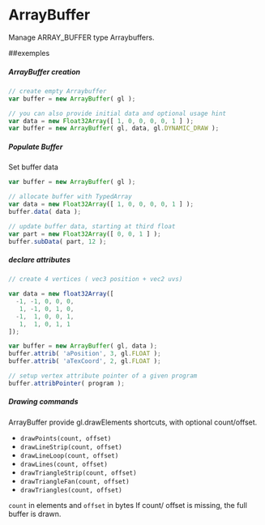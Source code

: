 ArrayBuffer
=======
Manage ARRAY_BUFFER type Arraybuffers.

##exemples

##### ArrayBuffer creation

```JavaScript
// create empty Arraybuffer
var buffer = new ArrayBuffer( gl );

// you can also provide initial data and optional usage hint
var data = new Float32Array([ 1, 0, 0, 0, 0, 1 ] );
var buffer = new ArrayBuffer( gl, data, gl.DYNAMIC_DRAW );
```

##### Populate Buffer

Set buffer data
```JavaScript
var buffer = new ArrayBuffer( gl );

// allocate buffer with TypedArray
var data = new Float32Array([ 1, 0, 0, 0, 0, 1 ] );
buffer.data( data );

// update buffer data, starting at third float
var part = new Float32Array([ 0, 0, 1 ] );
buffer.subData( part, 12 );
```

##### declare attributes

```JavaScript
// create 4 vertices ( vec3 position + vec2 uvs)

var data = new float32Array([
  -1, -1, 0, 0, 0,
   1, -1, 0, 1, 0,
  -1,  1, 0, 0, 1,
   1,  1, 0, 1, 1
]);

var buffer = new ArrayBuffer( gl, data );
buffer.attrib( 'aPosition', 3, gl.FLOAT );
buffer.attrib( 'aTexCoord', 2, gl.FLOAT );

// setup vertex attribute pointer of a given program
buffer.attribPointer( program );

```

##### Drawing commands

ArrayBuffer provide gl.drawElements shortcuts, with optional count/offset.

  - `drawPoints(count, offset)`
  - `drawLineStrip(count, offset)`
  - `drawLineLoop(count, offset)`
  - `drawLines(count, offset)`
  - `drawTriangleStrip(count, offset)`
  - `drawTriangleFan(count, offset)`
  - `drawTriangles(count, offset)`

`count` in elements and `offset` in bytes
If count/ offset is missing, the full buffer is drawn.